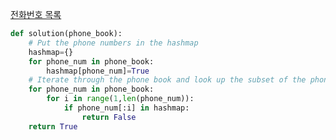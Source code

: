 [전화번호 목록](https://school.programmers.co.kr/learn/courses/30/lessons/42577)
~~~python
def solution(phone_book):
    # Put the phone numbers in the hashmap
    hashmap={}
    for phone_num in phone_book:
        hashmap[phone_num]=True
    # Iterate through the phone book and look up the subset of the phone number
    for phone_num in phone_book:
        for i in range(1,len(phone_num)):
            if phone_num[:i] in hashmap:
                return False
    return True
~~~

